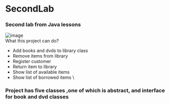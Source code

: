 # SecondLab
### Second lab from Java lessons
![image](https://github.com/KolosTK/SecondLab/assets/94901694/2452db9e-1080-47b7-8f2e-c1a10339e1df)<br />
What this project can do?
* Add books and dvds to library class
* Remove items from library
* Register customer
* Return item to library
* Show list of available items
* Show list of borrowed items \
### Project has five classes ,one of which is abstract, and interface for book and dvd classes
